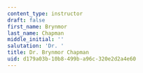 ```yaml
---
content_type: instructor
draft: false
first_name: Brynmor
last_name: Chapman
middle_initial: ''
salutation: 'Dr. '
title: Dr. Brynmor Chapman
uid: d179a03b-10b8-499b-a96c-320e2d2a4e60
---
```

